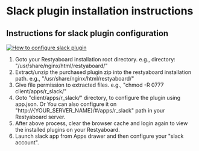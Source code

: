 # Slack plugin installation instructions

## Instructions for slack plugin configuration

[![How to configure slack plugin](http://img.youtube.com/vi/oWlpc3X9TwQ/0.jpg)](https://youtu.be/oWlpc3X9TwQ)

1.  Goto your Restyaboard installation root directory. e.g., directory: "/usr/share/nginx/html/restyaboard/"
2.  Extract/unzip the purchased plugin zip into the restyaboard installation path. e.g., "/usr/share/nginx/html/restyaboard/"
3.  Give file permission to extracted files. e.g., "chmod -R 0777 client/apps/r_slack/"
5.  Goto "client/apps/r_slack/" directory, to configure the plugin using app.json. Or You can also configure it on "http://{YOUR\_SERVER\_NAME}/#/apps/r_slack" path in your Restyaboard server.
6.  After above process, clear the browser cache and login again to view the installed plugins on your Restyaboard.
7.  Launch slack app from Apps drawer and then configure your "slack account".